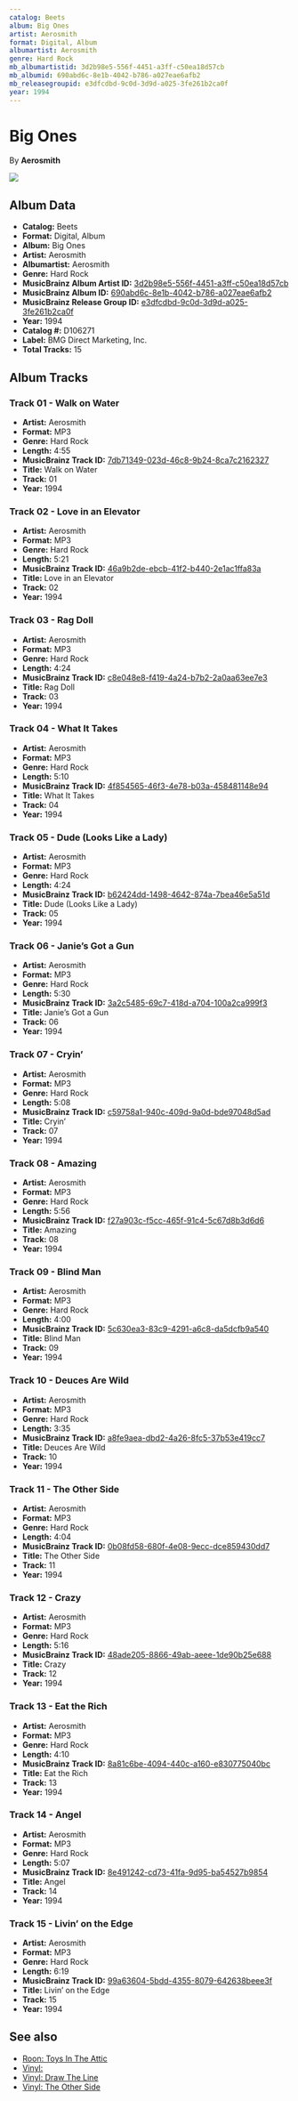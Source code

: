 ```yaml
---
catalog: Beets
album: Big Ones
artist: Aerosmith
format: Digital, Album
albumartist: Aerosmith
genre: Hard Rock
mb_albumartistid: 3d2b98e5-556f-4451-a3ff-c50ea18d57cb
mb_albumid: 690abd6c-8e1b-4042-b786-a027eae6afb2
mb_releasegroupid: e3dfcdbd-9c0d-3d9d-a025-3fe261b2ca0f
year: 1994
---
```


# Big Ones

By **Aerosmith**

![](../../assets/beetscovers/Aerosmith-Big_Ones.jpg)

## Album Data

- **Catalog:** Beets
- **Format:** Digital, Album
- **Album:** Big Ones
- **Artist:** Aerosmith
- **Albumartist:** Aerosmith
- **Genre:** Hard Rock
- **MusicBrainz Album Artist ID:** [3d2b98e5-556f-4451-a3ff-c50ea18d57cb](https://musicbrainz.org/artist/3d2b98e5-556f-4451-a3ff-c50ea18d57cb)
- **MusicBrainz Album ID:** [690abd6c-8e1b-4042-b786-a027eae6afb2](https://musicbrainz.org/release/690abd6c-8e1b-4042-b786-a027eae6afb2)
- **MusicBrainz Release Group ID:** [e3dfcdbd-9c0d-3d9d-a025-3fe261b2ca0f](https://musicbrainz.org/release-group/e3dfcdbd-9c0d-3d9d-a025-3fe261b2ca0f)
- **Year:** 1994
- **Catalog #:** D106271
- **Label:** BMG Direct Marketing, Inc.
- **Total Tracks:** 15

## Album Tracks

### Track 01 - Walk on Water

- **Artist:** Aerosmith
- **Format:** MP3
- **Genre:** Hard Rock
- **Length:** 4:55
- **MusicBrainz Track ID:** [7db71349-023d-46c8-9b24-8ca7c2162327](https://musicbrainz.org/recording/7db71349-023d-46c8-9b24-8ca7c2162327)
- **Title:** Walk on Water
- **Track:** 01
- **Year:** 1994

### Track 02 - Love in an Elevator

- **Artist:** Aerosmith
- **Format:** MP3
- **Genre:** Hard Rock
- **Length:** 5:21
- **MusicBrainz Track ID:** [46a9b2de-ebcb-41f2-b440-2e1ac1ffa83a](https://musicbrainz.org/recording/46a9b2de-ebcb-41f2-b440-2e1ac1ffa83a)
- **Title:** Love in an Elevator
- **Track:** 02
- **Year:** 1994

### Track 03 - Rag Doll

- **Artist:** Aerosmith
- **Format:** MP3
- **Genre:** Hard Rock
- **Length:** 4:24
- **MusicBrainz Track ID:** [c8e048e8-f419-4a24-b7b2-2a0aa63ee7e3](https://musicbrainz.org/recording/c8e048e8-f419-4a24-b7b2-2a0aa63ee7e3)
- **Title:** Rag Doll
- **Track:** 03
- **Year:** 1994

### Track 04 - What It Takes

- **Artist:** Aerosmith
- **Format:** MP3
- **Genre:** Hard Rock
- **Length:** 5:10
- **MusicBrainz Track ID:** [4f854565-46f3-4e78-b03a-458481148e94](https://musicbrainz.org/recording/4f854565-46f3-4e78-b03a-458481148e94)
- **Title:** What It Takes
- **Track:** 04
- **Year:** 1994

### Track 05 - Dude (Looks Like a Lady)

- **Artist:** Aerosmith
- **Format:** MP3
- **Genre:** Hard Rock
- **Length:** 4:24
- **MusicBrainz Track ID:** [b62424dd-1498-4642-874a-7bea46e5a51d](https://musicbrainz.org/recording/b62424dd-1498-4642-874a-7bea46e5a51d)
- **Title:** Dude (Looks Like a Lady)
- **Track:** 05
- **Year:** 1994

### Track 06 - Janie’s Got a Gun

- **Artist:** Aerosmith
- **Format:** MP3
- **Genre:** Hard Rock
- **Length:** 5:30
- **MusicBrainz Track ID:** [3a2c5485-69c7-418d-a704-100a2ca999f3](https://musicbrainz.org/recording/3a2c5485-69c7-418d-a704-100a2ca999f3)
- **Title:** Janie’s Got a Gun
- **Track:** 06
- **Year:** 1994

### Track 07 - Cryin’

- **Artist:** Aerosmith
- **Format:** MP3
- **Genre:** Hard Rock
- **Length:** 5:08
- **MusicBrainz Track ID:** [c59758a1-940c-409d-9a0d-bde97048d5ad](https://musicbrainz.org/recording/c59758a1-940c-409d-9a0d-bde97048d5ad)
- **Title:** Cryin’
- **Track:** 07
- **Year:** 1994

### Track 08 - Amazing

- **Artist:** Aerosmith
- **Format:** MP3
- **Genre:** Hard Rock
- **Length:** 5:56
- **MusicBrainz Track ID:** [f27a903c-f5cc-465f-91c4-5c67d8b3d6d6](https://musicbrainz.org/recording/f27a903c-f5cc-465f-91c4-5c67d8b3d6d6)
- **Title:** Amazing
- **Track:** 08
- **Year:** 1994

### Track 09 - Blind Man

- **Artist:** Aerosmith
- **Format:** MP3
- **Genre:** Hard Rock
- **Length:** 4:00
- **MusicBrainz Track ID:** [5c630ea3-83c9-4291-a6c8-da5dcfb9a540](https://musicbrainz.org/recording/5c630ea3-83c9-4291-a6c8-da5dcfb9a540)
- **Title:** Blind Man
- **Track:** 09
- **Year:** 1994

### Track 10 - Deuces Are Wild

- **Artist:** Aerosmith
- **Format:** MP3
- **Genre:** Hard Rock
- **Length:** 3:35
- **MusicBrainz Track ID:** [a8fe9aea-dbd2-4a26-8fc5-37b53e419cc7](https://musicbrainz.org/recording/a8fe9aea-dbd2-4a26-8fc5-37b53e419cc7)
- **Title:** Deuces Are Wild
- **Track:** 10
- **Year:** 1994

### Track 11 - The Other Side

- **Artist:** Aerosmith
- **Format:** MP3
- **Genre:** Hard Rock
- **Length:** 4:04
- **MusicBrainz Track ID:** [0b08fd58-680f-4e08-9ecc-dce859430dd7](https://musicbrainz.org/recording/0b08fd58-680f-4e08-9ecc-dce859430dd7)
- **Title:** The Other Side
- **Track:** 11
- **Year:** 1994

### Track 12 - Crazy

- **Artist:** Aerosmith
- **Format:** MP3
- **Genre:** Hard Rock
- **Length:** 5:16
- **MusicBrainz Track ID:** [48ade205-8866-49ab-aeee-1de90b25e688](https://musicbrainz.org/recording/48ade205-8866-49ab-aeee-1de90b25e688)
- **Title:** Crazy
- **Track:** 12
- **Year:** 1994

### Track 13 - Eat the Rich

- **Artist:** Aerosmith
- **Format:** MP3
- **Genre:** Hard Rock
- **Length:** 4:10
- **MusicBrainz Track ID:** [8a81c6be-4094-440c-a160-e830775040bc](https://musicbrainz.org/recording/8a81c6be-4094-440c-a160-e830775040bc)
- **Title:** Eat the Rich
- **Track:** 13
- **Year:** 1994

### Track 14 - Angel

- **Artist:** Aerosmith
- **Format:** MP3
- **Genre:** Hard Rock
- **Length:** 5:07
- **MusicBrainz Track ID:** [8e491242-cd73-41fa-9d95-ba54527b9854](https://musicbrainz.org/recording/8e491242-cd73-41fa-9d95-ba54527b9854)
- **Title:** Angel
- **Track:** 14
- **Year:** 1994

### Track 15 - Livin’ on the Edge

- **Artist:** Aerosmith
- **Format:** MP3
- **Genre:** Hard Rock
- **Length:** 6:19
- **MusicBrainz Track ID:** [99a63604-5bdd-4355-8079-642638beee3f](https://musicbrainz.org/recording/99a63604-5bdd-4355-8079-642638beee3f)
- **Title:** Livin’ on the Edge
- **Track:** 15
- **Year:** 1994


## See also

- [Roon: Toys In The Attic](../../Roon/Aerosmith/Toys_In_The_Attic.md)
- [Vinyl: ](../../Vinyl/Aerosmith/Aerosmith.md)
- [Vinyl: Draw The Line](../../Vinyl/Aerosmith/Draw_The_Line.md)
- [Vinyl: The Other Side](../../Vinyl/Aerosmith/The_Other_Side.md)
